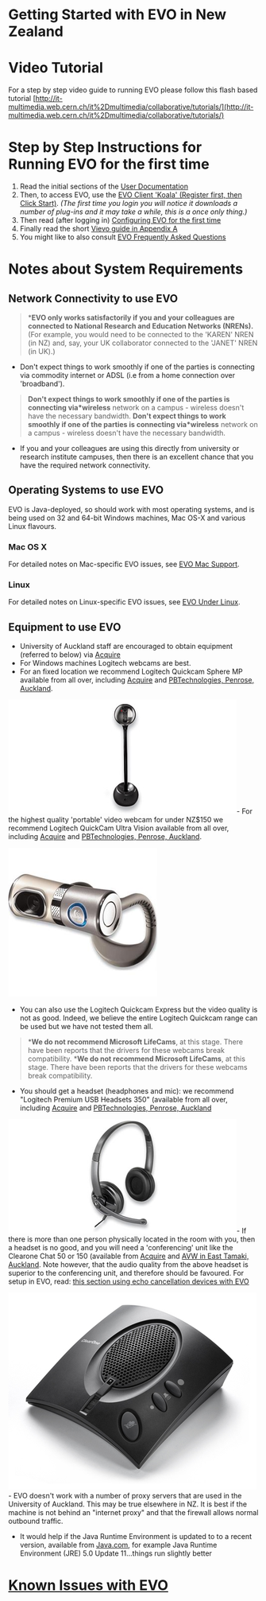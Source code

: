 # Getting Started with EVO in New Zealand

# Video Tutorial

For a step by step video guide to running EVO please follow this flash based tutorial [http://it-multimedia.web.cern.ch/it%2Dmultimedia/collaborative/tutorials/](http://it-multimedia.web.cern.ch/it%2Dmultimedia/collaborative/tutorials/)

# Step by Step Instructions for Running EVO for the first time

1. Read the initial sections of the [User Documentation](http://evo.vrvs.org/evoGate/help.jsp?EvO_Manual)
2. Then, to access EVO, use the [EVO Client 'Koala' (Register first, then Click Start)](http://evo.caltech.edu/). *(The first time you login you will notice it downloads a number of plug-ins and it may take a while, this is a once only thing.)*
3. Then read (after logging in) [Configuring EVO for the first time](/wiki/spaces/BeSTGRID/pages/3816950603)
4. Finally read the short [Vievo guide in Appendix A](http://evo.vrvs.org/evoGate/help.jsp?EvO_Manual)
5. You might like to also consult [EVO Frequently Asked Questions](http://evo.caltech.edu/evoGate/FAQ/)

# Notes about System Requirements

## Network Connectivity to use EVO

>  ***EVO only works satisfactorily if you and your colleagues are connected to National Research and Education Networks (NRENs).** (For example, you would need to be connected to the 'KAREN' NREN (in NZ) and, say, your UK collaborator connected to the 'JANET' NREN (in UK).) 

- Don't expect things to work smoothly if one of the parties is connecting via commodity internet or ADSL (i.e from a home connection over 'broadband').


>  **Don't expect things to work smoothly if one of the parties is connecting via*wireless** network on a campus - wireless doesn't have the necessary bandwidth.
>  **Don't expect things to work smoothly if one of the parties is connecting via*wireless** network on a campus - wireless doesn't have the necessary bandwidth.

- If you and your colleagues are using this directly from university or research institute campuses, then there is an excellent chance that you have the required network connectivity.

## Operating Systems to use EVO

EVO is Java-deployed, so should work with most operating systems, and is being used on 32 and 64-bit Windows machines, Mac OS-X and various Linux flavours.

### Mac OS X

For detailed notes on Mac-specific EVO issues, see [EVO Mac Support](http://evo.caltech.edu/evoGate/support/macSupport.jsp).

### Linux

For detailed notes on Linux-specific EVO issues, see [EVO Under Linux](/wiki/spaces/BeSTGRID/pages/3816950819).

## Equipment to use EVO

- University of Auckland staff are encouraged to obtain equipment (referred to below) via [Acquire](http://uoa.acquire.co.nz/acquire/default.asp)
- For Windows machines Logitech webcams are best.
- For an fixed location we recommend Logitech Quickcam Sphere MP available from all over, including [Acquire](http://uoa.acquire.co.nz/acquire/default.asp) and [PBTechnologies, Penrose, Auckland](http://www.pbtech.co.nz).


![QuickCam-orbit.jpg](./attachments/QuickCam-orbit.jpg)- For the highest quality 'portable' video webcam for under NZ$150 we recommend Logitech QuickCam Ultra Vision available from all over, including [Acquire](http://uoa.acquire.co.nz/acquire/default.asp) and [PBTechnologies, Penrose, Auckland](http://www.pbtech.co.nz).


![Ultravision.jpg](./attachments/Ultravision.jpg)
- You can also use the Logitech Quickcam Express but the video quality is not as good. Indeed, we believe the entire Logitech Quickcam range can be used but we have not tested them all.


>  ***We do not recommend Microsoft LifeCams**, at this stage. There have been reports that the drivers for these webcams break compatibility.
>  ***We do not recommend Microsoft LifeCams**, at this stage. There have been reports that the drivers for these webcams break compatibility.

- You should get a headset (headphones and mic): we recommend "Logitech Premium USB Headsets 350" (available from all over, including [Acquire](http://uoa.acquire.co.nz/acquire/default.asp) and [PBTechnologies, Penrose, Auckland](http://www.pbtech.co.nz)


![Logitech350.jpg](./attachments/Logitech350.jpg)- If there is more than one person physically located in the room with you, then a headset is no good, and you will need a 'conferencing' unit like the Clearone Chat 50 or 150 (available from [Acquire](http://uoa.acquire.co.nz/acquire/default.asp) and [AVW in East Tamaki, Auckland](http://www.avw.co.nz/). Note however, that the audio quality from the above headset is superior to the conferencing unit, and therefore should be favoured. For setup in EVO, read: [this section using echo cancellation devices with EVO](https://reannz.atlassian.net/wiki/pages/createpage.action?spaceKey=BeSTGRID&title=Known_Issues_with_EVO&linkCreation=true&fromPageId=3816950744)


![Chat50.jpg](./attachments/Chat50.jpg)- EVO doesn't work with a number of proxy servers that are used in the University of Auckland. This may be true elsewhere in NZ. It is best if the machine is not behind an "internet proxy" and that the firewall allows normal outbound traffic.
- It would help if the Java Runtime Environment is updated to to a recent version, available from [Java.com](http://java.sun.com/j2se/1.5.0/download.html), for example Java Runtime Environment (JRE) 5.0 Update 11...things run slightly better

# [Known Issues with EVO](/wiki/spaces/BeSTGRID/pages/3816950491)
